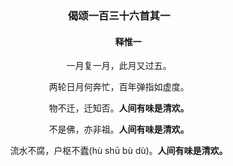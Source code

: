 ### <p align="center">偈颂一百三十六首其一</p>
#### <p align="center" style="text-indent:30px">释惟一</p>
<p align="center">一月复一月，此月又过五。  </p>


<p align="center">两轮日月何奔忙，百年弹指如虚度。 </p>  


<p align="center">物不迁，迁知否。<b>人间有味是清欢。</b></p>

<p align="center">不是佛，亦非祖。<b>人间有味是清欢。</b></p>

<p align="center">流水不腐，户枢不蠹(hù shū bù dù)。<b>人间有味是清欢。</b></p>
